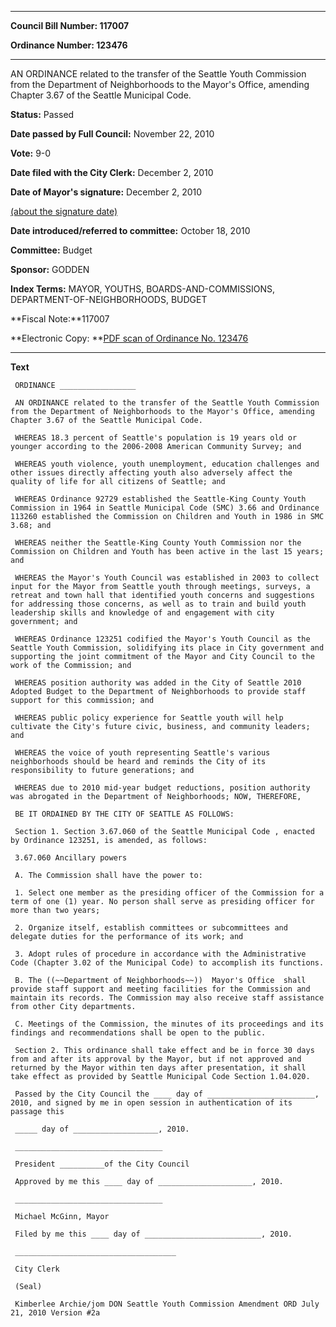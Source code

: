 

********

**Council Bill Number: 117007**
   
**Ordinance Number: 123476**
********

 AN ORDINANCE related to the transfer of the Seattle Youth Commission from the Department of Neighborhoods to the Mayor's Office, amending Chapter 3.67 of the Seattle Municipal Code.

**Status:** Passed
   
**Date passed by Full Council:** November 22, 2010
   
**Vote:** 9-0
   
**Date filed with the City Clerk:** December 2, 2010
   
**Date of Mayor's signature:** December 2, 2010
   
[(about the signature date)](/~public/approvaldate.htm)
   
   
   
**Date introduced/referred to committee:** October 18, 2010
   
**Committee:** Budget
   
**Sponsor:** GODDEN
   
   
**Index Terms:** MAYOR, YOUTHS, BOARDS-AND-COMMISSIONS, DEPARTMENT-OF-NEIGHBORHOODS, BUDGET

**Fiscal Note:**117007

**Electronic Copy: **[PDF scan of Ordinance No. 123476](/~archives/Ordinances/Ord_123476.pdf)

********

**Text**
   
```
 ORDINANCE _________________

 AN ORDINANCE related to the transfer of the Seattle Youth Commission from the Department of Neighborhoods to the Mayor's Office, amending Chapter 3.67 of the Seattle Municipal Code.

 WHEREAS 18.3 percent of Seattle's population is 19 years old or younger according to the 2006-2008 American Community Survey; and

 WHEREAS youth violence, youth unemployment, education challenges and other issues directly affecting youth also adversely affect the quality of life for all citizens of Seattle; and

 WHEREAS Ordinance 92729 established the Seattle-King County Youth Commission in 1964 in Seattle Municipal Code (SMC) 3.66 and Ordinance 113260 established the Commission on Children and Youth in 1986 in SMC 3.68; and

 WHEREAS neither the Seattle-King County Youth Commission nor the Commission on Children and Youth has been active in the last 15 years; and

 WHEREAS the Mayor's Youth Council was established in 2003 to collect input for the Mayor from Seattle youth through meetings, surveys, a retreat and town hall that identified youth concerns and suggestions for addressing those concerns, as well as to train and build youth leadership skills and knowledge of and engagement with city government; and

 WHEREAS Ordinance 123251 codified the Mayor's Youth Council as the Seattle Youth Commission, solidifying its place in City government and supporting the joint commitment of the Mayor and City Council to the work of the Commission; and

 WHEREAS position authority was added in the City of Seattle 2010 Adopted Budget to the Department of Neighborhoods to provide staff support for this commission; and

 WHEREAS public policy experience for Seattle youth will help cultivate the City's future civic, business, and community leaders; and

 WHEREAS the voice of youth representing Seattle's various neighborhoods should be heard and reminds the City of its responsibility to future generations; and

 WHEREAS due to 2010 mid-year budget reductions, position authority was abrogated in the Department of Neighborhoods; NOW, THEREFORE,

 BE IT ORDAINED BY THE CITY OF SEATTLE AS FOLLOWS:

 Section 1. Section 3.67.060 of the Seattle Municipal Code , enacted by Ordinance 123251, is amended, as follows:

 3.67.060 Ancillary powers

 A. The Commission shall have the power to:

 1. Select one member as the presiding officer of the Commission for a term of one (1) year. No person shall serve as presiding officer for more than two years;

 2. Organize itself, establish committees or subcommittees and delegate duties for the performance of its work; and

 3. Adopt rules of procedure in accordance with the Administrative Code (Chapter 3.02 of the Municipal Code) to accomplish its functions.

 B. The ((~~Department of Neighborhoods~~))  Mayor's Office  shall provide staff support and meeting facilities for the Commission and maintain its records. The Commission may also receive staff assistance from other City departments.

 C. Meetings of the Commission, the minutes of its proceedings and its findings and recommendations shall be open to the public.

 Section 2. This ordinance shall take effect and be in force 30 days from and after its approval by the Mayor, but if not approved and returned by the Mayor within ten days after presentation, it shall take effect as provided by Seattle Municipal Code Section 1.04.020.

 Passed by the City Council the ____ day of ________________________, 2010, and signed by me in open session in authentication of its passage this

 _____ day of ___________________, 2010.

 _________________________________

 President __________of the City Council

 Approved by me this ____ day of _____________________, 2010.

 _________________________________

 Michael McGinn, Mayor

 Filed by me this ____ day of __________________________, 2010.

 ____________________________________

 City Clerk

 (Seal)

 Kimberlee Archie/jom DON Seattle Youth Commission Amendment ORD July 21, 2010 Version #2a

```
